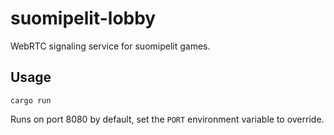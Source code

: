 # suomipelit-lobby

WebRTC signaling service for suomipelit games.

## Usage

```
cargo run
```

Runs on port 8080 by default, set the `PORT` environment variable to override.

